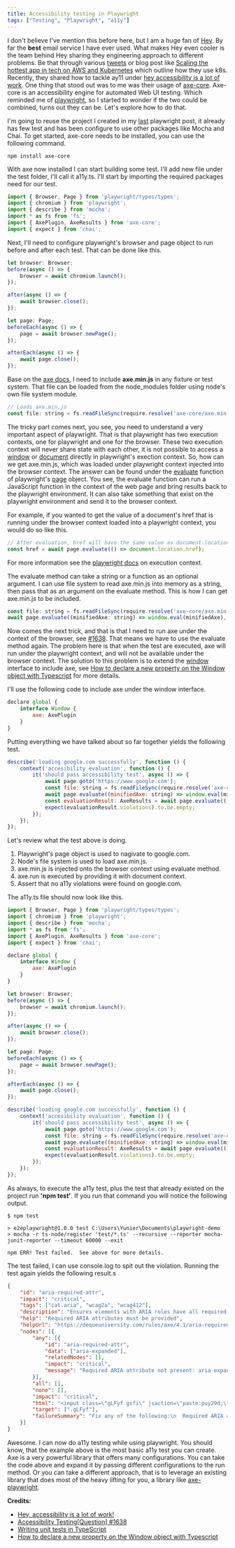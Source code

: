 ```yaml
---
title: Accessibility testing in Playwright
tags: ["Testing", "Playwright", "a11y"]
---
```


I don't believe I've mention this before here, but I am a huge fan of [Hey](https://hey.com/). By far the **best** email service I have ever used. What makes Hey even cooler is the team behind Hey sharing they engineering approach to different problems. Be that through various [tweets](https://twitter.com/dhh/status/1275901955995385856) or blog post like [Scaling the hottest app in tech on AWS and Kubernetes](https://acloudguru.com/blog/engineering/scaling-the-hottest-app-in-tech-on-aws-and-kubernetes) which outline how they use k8s. Recently, they shared how to tackle ay11 under [hey accessibility is a lot of work](https://world.hey.com/michael/hey-accessibility-is-a-lot-of-work-785ec5cf). One thing that stood out was to me was their usage of [axe-core](https://github.com/dequelabs/axe-core). Axe-core is an accessibility engine for automated Web UI testing. Which reminded me of [playwright](https://playwright.dev/), so I started to wonder if the two could be combined, turns out they can be. Let's explore how to do that.

I'm going to reuse the project I created in my [last](https://www.yunier.dev/2021-02-28-testing-webapps-with-playwright/) playwright post, it already has few test and has been configure to use other packages like Mocha and Chai. To get started, axe-core needs to be installed, you can use the following command.

```shell
npm install axe-core
```

With axe now installed I can start building some test. I'll add new file under the test folder, I'll call it a11y.ts. I'll start by importing the required packages need for our test.

```javascript
import { Browser, Page } from 'playwright/types/types';
import { chromium } from 'playwright';
import { describe } from 'mocha';
import * as fs from 'fs';
import { AxePlugin, AxeResults } from 'axe-core';
import { expect } from 'chai';
```

Next, I'll need to configure playwright's browser and page object to run before and after each test. That can be done like this.

```javascript
let browser: Browser;
before(async () => {
    browser = await chromium.launch();
});

after(async () => {
    await browser.close();
});

let page: Page;
beforeEach(async () => {
    page = await browser.newPage();
});

afterEach(async () => {
    await page.close();
});
```

Base on the [axe docs](https://github.com/dequelabs/axe-core/blob/develop/doc/developer-guide.md), I need to include **axe.min.js** in any fixture or test system. That file can be loaded from the node_modules folder using node's own file system module.

```javascript
// Loads axe.min.js
const file: string = fs.readFileSync(require.resolve('axe-core/axe.min.js'), 'utf8');
```

The tricky part comes next, you see, you need to understand a very important aspect of playwright. That is that playwright has two execution contexts, one for playwright and one for the browser. These two execution context will never share state with each other, it is not possible to access a [window](https://developer.mozilla.org/en-US/docs/Web/API/Window) or [document](https://developer.mozilla.org/en-US/docs/Web/API/Document) directly in playwright's exection context. So, how can we get axe.min.js, which was loaded under playwright context injected into the browser context. The answer can be found under the [evaluate](https://playwright.dev/docs/api/class-page/#pageevaluatepagefunction-arg) function of playwright's [page](https://playwright.dev/docs/api/class-page) object. You see, the evaluate function can run a JavaScript function in the context of the web page and bring results back to the playwright environment. It can also take something that exist on the playwright environment and send it to the browser context. 

For example, if you wanted to get the value of a document's href that is running under the browser context loaded into a playwright context, you would do so like this.

```javascript
// After evaluation, href will have the same value as document.location.href 
const href = await page.evaluate(() => document.location.href);
```

For more information see the [playwright docs](https://playwright.dev/docs/core-concepts#execution-contexts-playwright-and-browser) on execution context.

The evaluate method can take a string or a function as an optional argument. I can use file system to read axe.min.js into memory as a string, then pass that as an argument on the evaluate method. This is how I can get axe.min.js to be included.

```javascript
const file: string = fs.readFileSync(require.resolve('axe-core/axe.min.js'), 'utf8');
await page.evaluate((minifiedAxe: string) => window.eval(minifiedAxe), file);
```

Now comes the next trick, and that is that I need to run axe under the context of the browser, see [#1638](https://github.com/microsoft/playwright/issues/1638#issuecomment-634233277). That means we have to use the evaluate method again. The problem here is that when the test are executed, axe will run under the playwright context, and will not be available under the browser context. The solution to this problem is to extend the [window](https://developer.mozilla.org/en-US/docs/Web/API/Window) interface to include axe, see [How to declare a new property on the Window object with Typescript](https://ourcodeworld.com/articles/read/337/how-to-declare-a-new-property-on-the-window-object-with-typescript) for more details.

I'll use the following code to include axe under the window interface.
```javascript
declare global {
    interface Window {
        axe: AxePlugin
    }
}
```

Putting everything we have talked about so far together yields the following test.

```javascript
describe('loading google.com successfully', function () {
    context('accesibility evaluation', function () {
        it('should pass accessibility test', async () => {
            await page.goto('https://www.google.com');
            const file: string = fs.readFileSync(require.resolve('axe-core/axe.min.js'), 'utf8');
            await page.evaluate((minifiedAxe: string) => window.eval(minifiedAxe), file);
            const evaluationResult: AxeResults = await page.evaluate(() => window.axe.run(window.document))
            expect(evaluationResult.violations).to.be.empty;
        });
    });
});
```

Let's review what the test above is doing.

1. Playwright's page object is used to nagivate to google.com.
2. Node's file system is used to load axe.min.js.
3. axe.min.js is injected onto the browser context using evaluate method.
4. axe.run is executed by providing it with document context.
5. Assert that no a11y violations were found on google.com.

The a11y.ts file should now look like this.

```javascript
import { Browser, Page } from 'playwright/types/types';
import { chromium } from 'playwright';
import { describe } from 'mocha';
import * as fs from 'fs';
import { AxePlugin, AxeResults } from 'axe-core';
import { expect } from 'chai';

declare global {
    interface Window {
        axe: AxePlugin
    }
}

let browser: Browser;
before(async () => {
    browser = await chromium.launch();
});

after(async () => {
    await browser.close();
});

let page: Page;
beforeEach(async () => {
    page = await browser.newPage();
});

afterEach(async () => {
    await page.close();
});

describe('loading google.com successfully', function () {
    context('accesibility evaluation', function () {
        it('should pass accessibility test', async () => {
            await page.goto('https://www.google.com');
            const file: string = fs.readFileSync(require.resolve('axe-core/axe.min.js'), 'utf8');
            await page.evaluate((minifiedAxe: string) => window.eval(minifiedAxe), file);
            const evaluationResult: AxeResults = await page.evaluate(() => window.axe.run(window.document))
            expect(evaluationResult.violations).to.be.empty;
        });
    });
});
```

As always, to execute the a11y test, plus the test that already existed on the project run **'npm test'**. If you run that command you will notice the following output.

```text
$ npm test

> e2eplaywright@1.0.0 test C:\Users\Yunier\Documents\playwright-demo
> mocha -r ts-node/register 'test/*.ts' --recursive --reporter mocha-junit-reporter --timeout 60000 --exit

npm ERR! Test failed.  See above for more details.
```

The test failed, I can use console.log to spit out the violation. Running the test again yields the following result.s

```json
{
	"id": "aria-required-attr",
	"impact": "critical",
	"tags": ["cat.aria", "wcag2a", "wcag412"],
	"description": "Ensures elements with ARIA roles have all required ARIA attributes",
	"help": "Required ARIA attributes must be provided",
	"helpUrl": "https://dequeuniversity.com/rules/axe/4.1/aria-required-attr?application=axeAPI",
	"nodes": [{
		"any": [{
			"id": "aria-required-attr",
			"data": ["aria-expanded"],
			"relatedNodes": [],
			"impact": "critical",
			"message": "Required ARIA attribute not present: aria-expanded"
		}],
		"all": [],
		"none": [],
		"impact": "critical",
		"html": "<input class=\"gLFyf gsfi\" jsaction=\"paste:puy29d;\" maxlength=\"2048\" name=\"q\" type=\"text\" aria-autocomplete=\"both\" aria-haspopup=\"false\" autocapitalize=\"off\" autocomplete=\"off\" autocorrect=\"off\" autofocus=\"\" role=\"combobox\" spellcheck=\"false\" title=\"Search\" value=\"\" aria-label=\"Search\" data-ved=\"0ahUKEwiV8IqSubHvAhXHjFkKHaP-DIQQ39UDCAY\">",
		"target": [".gLFyf"],
		"failureSummary": "Fix any of the following:\n  Required ARIA attribute not present: aria-expanded"
	}]
}
```

Awesome. I can now do a11y testing while using playwright. You should know, that the example above is the most basic a11y test you can create. Axe is a very powerful library that offers many configurations. You can take the code above and expand it by passing different configurations to the run method. Or you can take a different approach, that is to leverage an existing library that does most of the heavy lifting for you, a library like [axe-playwright](https://github.com/abhinaba-ghosh/axe-playwright).

**Credits:**
- [Hey, accessibility is a lot of work!](https://world.hey.com/michael/hey-accessibility-is-a-lot-of-work-785ec5cf)
- [Accessibility Testing[Question] #1638](https://github.com/microsoft/playwright/issues/1638)
- [Writing unit tests in TypeScript](https://medium.com/@RupaniChirag/writing-unit-tests-in-typescript-d4719b8a0a40)
- [How to declare a new property on the Window object with Typescript](https://ourcodeworld.com/articles/read/337/how-to-declare-a-new-property-on-the-window-object-with-typescript)